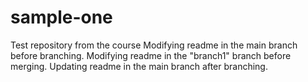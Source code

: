 # sample-one
Test repository from the course
Modifying readme in the main branch before branching.
Modifying readme in the "branch1" branch before merging.
Updating readme in the main branch after branching.

